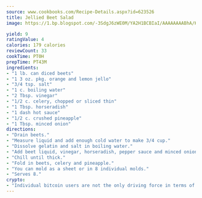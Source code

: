 ```yaml
---
source: www.cookbooks.com/Recipe-Details.aspx?id=623526
title: Jellied Beet Salad
image: https://1.bp.blogspot.com/-3SdgJ6zWE0M/YA2H1BCBIaI/AAAAAAAABhA/KLu9yTsYBMkJQudB_uFGwTypBtmTiBfZgCLcBGAsYHQ/s320/4.png

yield: 9
ratingValue: 4
calories: 179 calories
reviewCount: 33
cookTime: PT0H
prepTime: PT43M
ingredients:
- "1 lb. can diced beets"
- "1 3 oz. pkg. orange and lemon jello"
- "3/4 tsp. salt"
- "1 c. boiling water"
- "2 Tbsp. vinegar"
- "1/2 c. celery, chopped or sliced thin"
- "1 Tbsp. horseradish"
- "1 dash hot sauce"
- "1/2 c. crushed pineapple"
- "1 Tbsp. minced onion"
directions:
- "Drain beets."
- "Measure liquid and add enough cold water to make 3/4 cup."
- "Dissolve gelatin and salt in boiling water."
- "Add beet liquid, vinegar, horseradish, pepper sauce and minced onion."
- "Chill until thick."
- "Fold in beets, celery and pineapple."
- "You can mold as a sheet or in 8 individual molds."
- "Serves 8."
crypto:
- "Individual bitcoin users are not the only driving force in terms of securing the bitcoin network."
---
```


